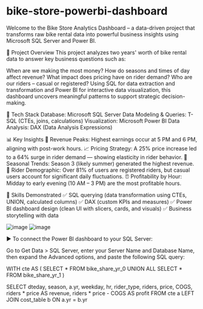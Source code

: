 # bike-store-powerbi-dashboard
Welcome to the Bike Store Analytics Dashboard – a data-driven project that transforms raw bike rental data into powerful business insights using Microsoft SQL Server and Power BI.

📌 Project Overview
This project analyzes two years' worth of bike rental data to answer key business questions such as:

When are we making the most money?
How do seasons and times of day affect revenue?
What impact does pricing have on rider demand?
Who are our riders – casual or registered?
Using SQL for data extraction and transformation and Power BI for interactive data visualization, this dashboard uncovers meaningful patterns to support strategic decision-making.

💾 Tech Stack
Database: Microsoft SQL Server
Data Modeling & Queries: T-SQL (CTEs, joins, calculations)
Visualization: Microsoft Power BI
Data Analysis: DAX (Data Analysis Expressions)

📊 Key Insights
💸 Revenue Peaks: Highest earnings occur at 5 PM and 6 PM, aligning with post-work hours.
📈 Pricing Strategy: A 25% price increase led to a 64% surge in rider demand — showing elasticity in rider behavior.
📅 Seasonal Trends: Season 3 (likely summer) generated the highest revenue.
👥 Rider Demographic: Over 81% of users are registered riders, but casual users account for significant daily fluctuations.
⏰ Profitability by Hour: Midday to early evening (10 AM – 3 PM) are the most profitable hours.

🧠 Skills Demonstrated
✅ SQL querying (data transformation using CTEs, UNION, calculated columns)
✅ DAX (custom KPIs and measures)
✅ Power BI dashboard design (clean UI with slicers, cards, and visuals)
✅ Business storytelling with data

![image](https://github.com/user-attachments/assets/23c5f208-0abf-4810-b8ff-ab95e3b7a32c)
![image](https://github.com/user-attachments/assets/c80a34d5-ad86-4430-b7ca-e75dbe95087a)


▶️ To connect the Power BI dashboard to your SQL Server:

Go to Get Data > SQL Server, enter your Server Name and Database Name, then expand the Advanced options, and paste the following SQL query:

WITH cte AS (
    SELECT * FROM bike_share_yr_0
    UNION ALL
    SELECT * FROM bike_share_yr_1
)

SELECT
    dteday,
    season,
    a.yr,
    weekday,
    hr,
    rider_type,
    riders,
    price,
    COGS,
    riders * price AS revenue,
    riders * price - COGS AS profit
FROM cte a
LEFT JOIN cost_table b
    ON a.yr = b.yr
